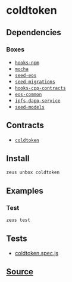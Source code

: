 
coldtoken
====================







## Dependencies
### Boxes
* [`hooks-npm`](hooks-npm.md)
* [`mocha`](mocha.md)
* [`seed-eos`](seed-eos.md)
* [`seed-migrations`](seed-migrations.md)
* [`hooks-cpp-contracts`](hooks-cpp-contracts.md)
* [`eos-common`](eos-common.md)
* [`ipfs-dapp-service`](ipfs-dapp-service.md)
* [`seed-models`](seed-models.md)



## Contracts
* [`coldtoken`](https://github.com/liquidapps-io/zeus-sdk/tree/master/boxes/groups/sample/coldtoken/contracts/eos/coldtoken)
## Install
```bash
zeus unbox coldtoken
```
## Examples
### Test
```bash
zeus test
```










## Tests 
* [coldtoken.spec.js](https://github.com/liquidapps-io/zeus-sdk/tree/master/boxes/groups/sample/coldtoken/test/coldtoken.spec.js)
## [Source](https://github.com/liquidapps-io/zeus-sdk/tree/master/boxes/groups/sample/coldtoken)